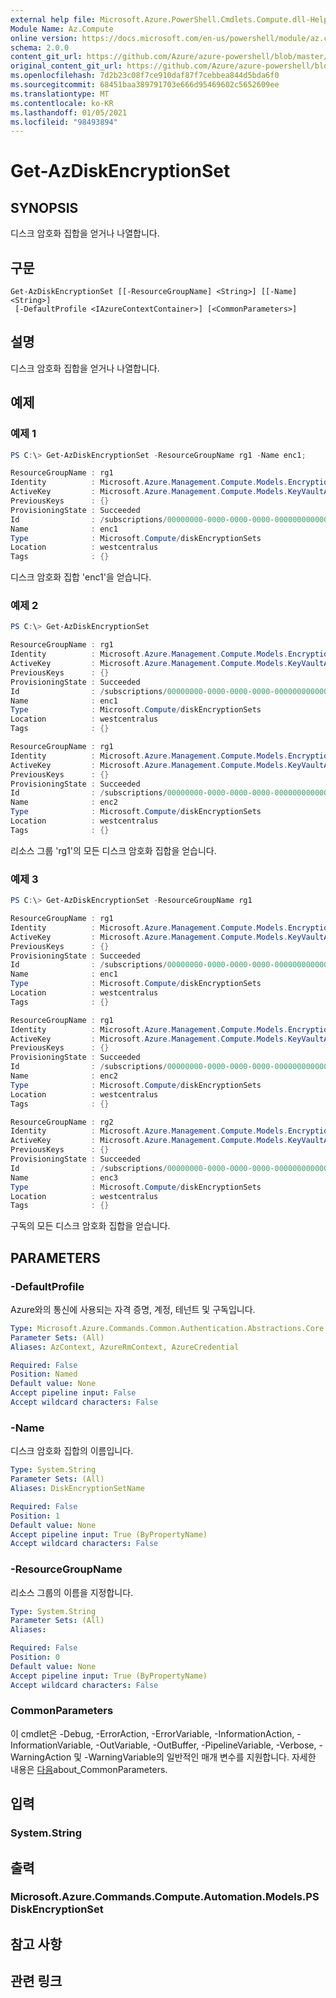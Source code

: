 ```yaml
---
external help file: Microsoft.Azure.PowerShell.Cmdlets.Compute.dll-Help.xml
Module Name: Az.Compute
online version: https://docs.microsoft.com/en-us/powershell/module/az.compute/get-azdiskencryptionset.md
schema: 2.0.0
content_git_url: https://github.com/Azure/azure-powershell/blob/master/src/Compute/Compute/help/Get-AzDiskEncryptionSet.md
original_content_git_url: https://github.com/Azure/azure-powershell/blob/master/src/Compute/Compute/help/Get-AzDiskEncryptionSet.md
ms.openlocfilehash: 7d2b23c08f7ce910daf87f7cebbea844d5bda6f0
ms.sourcegitcommit: 68451baa389791703e666d95469602c5652609ee
ms.translationtype: MT
ms.contentlocale: ko-KR
ms.lasthandoff: 01/05/2021
ms.locfileid: "98493894"
---
```

# Get-AzDiskEncryptionSet

## SYNOPSIS
디스크 암호화 집합을 얻거나 나열합니다.

## 구문

```
Get-AzDiskEncryptionSet [[-ResourceGroupName] <String>] [[-Name] <String>]
 [-DefaultProfile <IAzureContextContainer>] [<CommonParameters>]
```

## 설명
디스크 암호화 집합을 얻거나 나열합니다.

## 예제

### 예제 1
```powershell
PS C:\> Get-AzDiskEncryptionSet -ResourceGroupName rg1 -Name enc1;

ResourceGroupName : rg1
Identity          : Microsoft.Azure.Management.Compute.Models.EncryptionSetIdentity
ActiveKey         : Microsoft.Azure.Management.Compute.Models.KeyVaultAndKeyReference
PreviousKeys      : {}
ProvisioningState : Succeeded
Id                : /subscriptions/00000000-0000-0000-0000-000000000000/resourceGroups/rg1/providers/Microsoft.Compute/diskEncryptionSets/enc1
Name              : enc1
Type              : Microsoft.Compute/diskEncryptionSets
Location          : westcentralus
Tags              : {}
```

디스크 암호화 집합 'enc1'을 얻습니다.

### 예제 2
```powershell
PS C:\> Get-AzDiskEncryptionSet

ResourceGroupName : rg1
Identity          : Microsoft.Azure.Management.Compute.Models.EncryptionSetIdentity
ActiveKey         : Microsoft.Azure.Management.Compute.Models.KeyVaultAndKeyReference
PreviousKeys      : {}
ProvisioningState : Succeeded
Id                : /subscriptions/00000000-0000-0000-0000-000000000000/resourceGroups/rg1/providers/Microsoft.Compute/diskEncryptionSets/enc1
Name              : enc1
Type              : Microsoft.Compute/diskEncryptionSets
Location          : westcentralus
Tags              : {}

ResourceGroupName : rg1
Identity          : Microsoft.Azure.Management.Compute.Models.EncryptionSetIdentity
ActiveKey         : Microsoft.Azure.Management.Compute.Models.KeyVaultAndKeyReference
PreviousKeys      : {}
ProvisioningState : Succeeded
Id                : /subscriptions/00000000-0000-0000-0000-000000000000/resourceGroups/rg1/providers/Microsoft.Compute/diskEncryptionSets/enc2
Name              : enc2
Type              : Microsoft.Compute/diskEncryptionSets
Location          : westcentralus
Tags              : {}
```

리소스 그룹 'rg1'의 모든 디스크 암호화 집합을 얻습니다.

### 예제 3
```powershell
PS C:\> Get-AzDiskEncryptionSet -ResourceGroupName rg1

ResourceGroupName : rg1
Identity          : Microsoft.Azure.Management.Compute.Models.EncryptionSetIdentity
ActiveKey         : Microsoft.Azure.Management.Compute.Models.KeyVaultAndKeyReference
PreviousKeys      : {}
ProvisioningState : Succeeded
Id                : /subscriptions/00000000-0000-0000-0000-000000000000/resourceGroups/rg1/providers/Microsoft.Compute/diskEncryptionSets/enc1
Name              : enc1
Type              : Microsoft.Compute/diskEncryptionSets
Location          : westcentralus
Tags              : {}

ResourceGroupName : rg1
Identity          : Microsoft.Azure.Management.Compute.Models.EncryptionSetIdentity
ActiveKey         : Microsoft.Azure.Management.Compute.Models.KeyVaultAndKeyReference
PreviousKeys      : {}
ProvisioningState : Succeeded
Id                : /subscriptions/00000000-0000-0000-0000-000000000000/resourceGroups/rg1/providers/Microsoft.Compute/diskEncryptionSets/enc2
Name              : enc2
Type              : Microsoft.Compute/diskEncryptionSets
Location          : westcentralus
Tags              : {}

ResourceGroupName : rg2
Identity          : Microsoft.Azure.Management.Compute.Models.EncryptionSetIdentity
ActiveKey         : Microsoft.Azure.Management.Compute.Models.KeyVaultAndKeyReference
PreviousKeys      : {}
ProvisioningState : Succeeded
Id                : /subscriptions/00000000-0000-0000-0000-000000000000/resourceGroups/rg1/providers/Microsoft.Compute/diskEncryptionSets/enc3
Name              : enc3
Type              : Microsoft.Compute/diskEncryptionSets
Location          : westcentralus
Tags              : {}
```

구독의 모든 디스크 암호화 집합을 얻습니다.

## PARAMETERS

### -DefaultProfile
Azure와의 통신에 사용되는 자격 증명, 계정, 테넌트 및 구독입니다.

```yaml
Type: Microsoft.Azure.Commands.Common.Authentication.Abstractions.Core.IAzureContextContainer
Parameter Sets: (All)
Aliases: AzContext, AzureRmContext, AzureCredential

Required: False
Position: Named
Default value: None
Accept pipeline input: False
Accept wildcard characters: False
```

### -Name
디스크 암호화 집합의 이름입니다.

```yaml
Type: System.String
Parameter Sets: (All)
Aliases: DiskEncryptionSetName

Required: False
Position: 1
Default value: None
Accept pipeline input: True (ByPropertyName)
Accept wildcard characters: False
```

### -ResourceGroupName
리소스 그룹의 이름을 지정합니다.

```yaml
Type: System.String
Parameter Sets: (All)
Aliases:

Required: False
Position: 0
Default value: None
Accept pipeline input: True (ByPropertyName)
Accept wildcard characters: False
```

### CommonParameters
이 cmdlet은 -Debug, -ErrorAction, -ErrorVariable, -InformationAction, -InformationVariable, -OutVariable, -OutBuffer, -PipelineVariable, -Verbose, -WarningAction 및 -WarningVariable의 일반적인 매개 변수를 지원합니다. 자세한 내용은 [다음](http://go.microsoft.com/fwlink/?LinkID=113216)about_CommonParameters.

## 입력

### System.String

## 출력

### Microsoft.Azure.Commands.Compute.Automation.Models.PSDiskEncryptionSet

## 참고 사항

## 관련 링크
